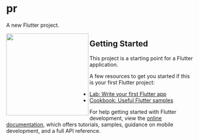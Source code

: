 # pr

A new Flutter project.

<img align="left" src="https://github.com/krishnasavani1244/mirror_wall/assets/131374449/6af82a6c-4913-494e-85f4-c62b101d9500" width="220px">

## Getting Started

This project is a starting point for a Flutter application.

A few resources to get you started if this is your first Flutter project:

- [Lab: Write your first Flutter app](https://docs.flutter.dev/get-started/codelab)
- [Cookbook: Useful Flutter samples](https://docs.flutter.dev/cookbook)

For help getting started with Flutter development, view the
[online documentation](https://docs.flutter.dev/), which offers tutorials,
samples, guidance on mobile development, and a full API reference.
